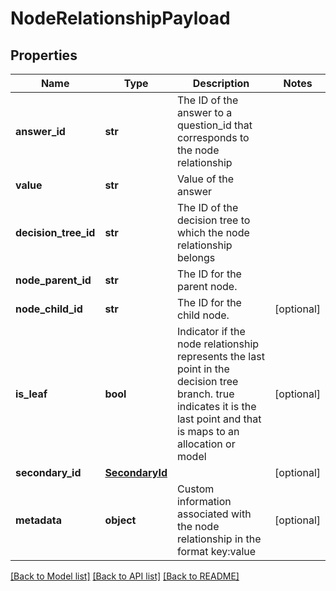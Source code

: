 # NodeRelationshipPayload

## Properties
Name | Type | Description | Notes
------------ | ------------- | ------------- | -------------
**answer_id** | **str** | The ID of the answer to a question_id that corresponds to the node relationship | 
**value** | **str** | Value of the answer | 
**decision_tree_id** | **str** | The ID of the decision tree to which the node relationship belongs | 
**node_parent_id** | **str** | The ID for the parent node. | 
**node_child_id** | **str** | The ID for the child node. | [optional] 
**is_leaf** | **bool** | Indicator if the node relationship represents the last point in the decision tree branch. true indicates it is the last point and that is maps to an allocation or model | [optional] 
**secondary_id** | [**SecondaryId**](SecondaryId.md) |  | [optional] 
**metadata** | **object** | Custom information associated with the node relationship in the format key:value | [optional] 

[[Back to Model list]](../README.md#documentation-for-models) [[Back to API list]](../README.md#documentation-for-api-endpoints) [[Back to README]](../README.md)


